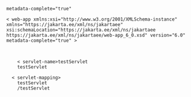 <pre>
    <code>
metadata-complete="true"

< web-app xmlns:xsi="http://www.w3.org/2001/XMLSchema-instance" xmlns="https://jakarta.ee/xml/ns/jakartaee" xsi:schemaLocation="https://jakarta.ee/xml/ns/jakartaee https://jakarta.ee/xml/ns/jakartaee/web-app_6_0.xsd" version="6.0"
metadata-complete="true" >


 <servlet>
    < servlet-name>testServlet</servlet-name>
    <servlet-class>testServlet</servlet-class>
  </servlet>
  < servlet-mapping>
    <servlet-name>testServlet</servlet-name>
    <url-pattern>/testServlet</url-pattern>
  </servlet-mapping>

</code> 
</pre>
